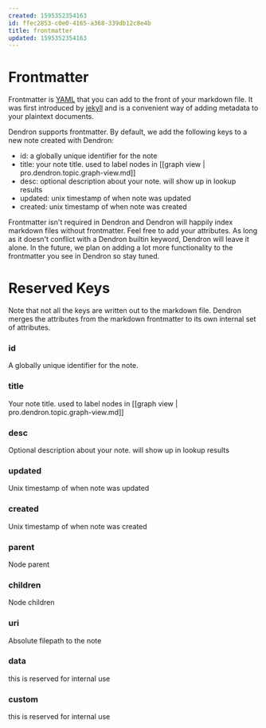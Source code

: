 ```yaml
---
created: 1595352354163
id: ffec2853-c0e0-4165-a368-339db12c8e4b
title: frontmatter
updated: 1595352354163
---
```

# Frontmatter

Frontmatter is [YAML](https://yaml.org/) that you can add to the front of your markdown file. It was first introduced by [jekyll](https://jekyllrb.com/docs/front-matter/) and is a convenient way of adding metadata to your plaintext documents. 

Dendron supports frontmatter. By default, we add the following keys to a new note created with Dendron:
- id: a globally unique identifier for the note
- title: your note title. used to label nodes in [[graph view | pro.dendron.topic.graph-view.md]]
- desc: optional description about your note. will show up in lookup results
- updated: unix timestamp of when note was updated
- created: unix timestamp of when note was created

Frontmatter isn't required in Dendron and Dendron will happily index markdown files without frontmatter. Feel free to add your attributes. As long as it doesn't conflict with a Dendron builtin keyword, Dendron will leave it alone. In the future, we plan on adding a lot more functionality to the frontmatter you see in Dendron so stay tuned. 

# Reserved Keys

Note that not all the keys are written out to the markdown file. Dendron merges the attributes from the markdown frontmatter to its own internal set of attributes. 

### id


A globally unique identifier for the note.

### title

Your note title. used to label nodes in [[graph view | pro.dendron.topic.graph-view.md]]

### desc

Optional description about your note. will show up in lookup results

### updated

Unix timestamp of when note was updated

### created

Unix timestamp of when note was created

### parent

Node parent

### children

Node children

### uri

Absolute filepath to the note

### data

this is reserved for internal use

### custom 

this is reserved for internal use
